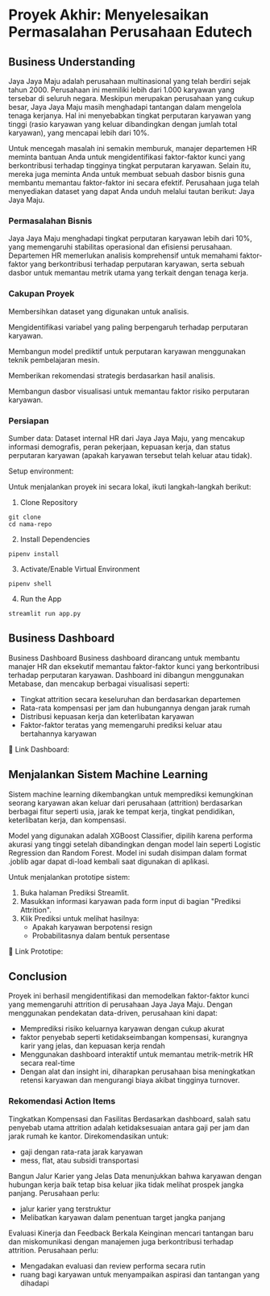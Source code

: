 # Proyek Akhir: Menyelesaikan Permasalahan Perusahaan Edutech

## Business Understanding

Jaya Jaya Maju adalah perusahaan multinasional yang telah berdiri sejak tahun 2000. Perusahaan ini memiliki lebih dari 1.000 karyawan yang tersebar di seluruh negara. Meskipun merupakan perusahaan yang cukup besar, Jaya Jaya Maju masih menghadapi tantangan dalam mengelola tenaga kerjanya. Hal ini menyebabkan tingkat perputaran karyawan yang tinggi (rasio karyawan yang keluar dibandingkan dengan jumlah total karyawan), yang mencapai lebih dari 10%.

Untuk mencegah masalah ini semakin memburuk, manajer departemen HR meminta bantuan Anda untuk mengidentifikasi faktor-faktor kunci yang berkontribusi terhadap tingginya tingkat perputaran karyawan. Selain itu, mereka juga meminta Anda untuk membuat sebuah dasbor bisnis guna membantu memantau faktor-faktor ini secara efektif. Perusahaan juga telah menyediakan dataset yang dapat Anda unduh melalui tautan berikut: Jaya Jaya Maju.

### Permasalahan Bisnis

Jaya Jaya Maju menghadapi tingkat perputaran karyawan lebih dari 10%, yang memengaruhi stabilitas operasional dan efisiensi perusahaan. Departemen HR memerlukan analisis komprehensif untuk memahami faktor-faktor yang berkontribusi terhadap perputaran karyawan, serta sebuah dasbor untuk memantau metrik utama yang terkait dengan tenaga kerja.

### Cakupan Proyek

Membersihkan dataset yang digunakan untuk analisis.

Mengidentifikasi variabel yang paling berpengaruh terhadap perputaran karyawan.

Membangun model prediktif untuk perputaran karyawan menggunakan teknik pembelajaran mesin.

Memberikan rekomendasi strategis berdasarkan hasil analisis.

Membangun dasbor visualisasi untuk memantau faktor risiko perputaran karyawan.

### Persiapan

Sumber data: Dataset internal HR dari Jaya Jaya Maju, yang mencakup informasi demografis, peran pekerjaan, kepuasan kerja, dan status perputaran karyawan (apakah karyawan tersebut telah keluar atau tidak).

Setup environment:

Untuk menjalankan proyek ini secara lokal, ikuti langkah-langkah berikut:

1. Clone Repository

```
git clone
cd nama-repo
```

2. Install Dependencies

```
pipenv install
```

3. Activate/Enable Virtual Environment

```
pipenv shell
```

4. Run the App

```
streamlit run app.py
```

## Business Dashboard

Business Dashboard
Business dashboard dirancang untuk membantu manajer HR dan eksekutif memantau faktor-faktor kunci yang berkontribusi terhadap perputaran karyawan. Dashboard ini dibangun menggunakan Metabase, dan mencakup berbagai visualisasi seperti:

- Tingkat attrition secara keseluruhan dan berdasarkan departemen
- Rata-rata kompensasi per jam dan hubungannya dengan jarak rumah
- Distribusi kepuasan kerja dan keterlibatan karyawan
- Faktor-faktor teratas yang memengaruhi prediksi keluar atau bertahannya karyawan

🔗 Link Dashboard:

## Menjalankan Sistem Machine Learning

Sistem machine learning dikembangkan untuk memprediksi kemungkinan seorang karyawan akan keluar dari perusahaan (attrition) berdasarkan berbagai fitur seperti usia, jarak ke tempat kerja, tingkat pendidikan, keterlibatan kerja, dan kompensasi.

Model yang digunakan adalah XGBoost Classifier, dipilih karena performa akurasi yang tinggi setelah dibandingkan dengan model lain seperti Logistic Regression dan Random Forest. Model ini sudah disimpan dalam format .joblib agar dapat di-load kembali saat digunakan di aplikasi.

Untuk menjalankan prototipe sistem:

1. Buka halaman Prediksi Streamlit.
2. Masukkan informasi karyawan pada form input di bagian "Prediksi Attrition".
3. Klik Prediksi untuk melihat hasilnya:
   - Apakah karyawan berpotensi resign
   - Probabilitasnya dalam bentuk persentase

🔗 Link Prototipe:

## Conclusion

Proyek ini berhasil mengidentifikasi dan memodelkan faktor-faktor kunci yang memengaruhi attrition di perusahaan Jaya Jaya Maju. Dengan menggunakan pendekatan data-driven, perusahaan kini dapat:

- Memprediksi risiko keluarnya karyawan dengan cukup akurat
- faktor penyebab seperti ketidakseimbangan kompensasi, kurangnya karir yang jelas, dan kepuasan kerja rendah
- Menggunakan dashboard interaktif untuk memantau metrik-metrik HR secara real-time
- Dengan alat dan insight ini, diharapkan perusahaan bisa meningkatkan retensi karyawan dan mengurangi biaya akibat tingginya turnover.

### Rekomendasi Action Items

Tingkatkan Kompensasi dan Fasilitas
Berdasarkan dashboard, salah satu penyebab utama attrition adalah ketidaksesuaian antara gaji per jam dan jarak rumah ke kantor. Direkomendasikan untuk:

- gaji dengan rata-rata jarak karyawan
- mess, flat, atau subsidi transportasi

Bangun Jalur Karier yang Jelas
Data menunjukkan bahwa karyawan dengan hubungan kerja baik tetap bisa keluar jika tidak melihat prospek jangka panjang. Perusahaan perlu:

- jalur karier yang terstruktur
- Melibatkan karyawan dalam penentuan target jangka panjang

Evaluasi Kinerja dan Feedback Berkala
Keinginan mencari tantangan baru dan miskomunikasi dengan manajemen juga berkontribusi terhadap attrition. Perusahaan perlu:

- Mengadakan evaluasi dan review performa secara rutin
- ruang bagi karyawan untuk menyampaikan aspirasi dan tantangan yang dihadapi
